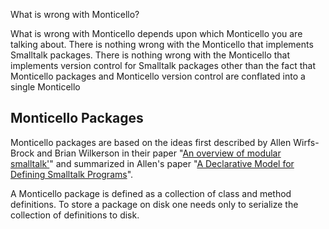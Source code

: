 What is wrong with Monticello? 

What is wrong with Monticello depends upon which Monticello you are talking about. 
There is nothing wrong with the Monticello that implements Smalltalk packages.
There is nothing wrong with the Monticello that implements version control for Smalltalk packages other than the fact that Monticello packages and Monticello version control are conflated into a single Monticello

## Monticello Packages

Monticello packages are based on the ideas first described by Allen Wirfs-Brock and Brian Wilkerson in their paper "[An overview of modular smalltalk'][2]" and summarized in Allen's paper "[A Declarative Model for Defining Smalltalk Programs][1]".

A Monticello package is defined as a collection of class and method definitions. 
To store a package on disk one needs only to serialize the collection of definitions to disk. 

[1]: www.smalltalksystems.com/publications/_awss97/SSDCL1.HTM
[2]: http://dl.acm.org/authorize?61095
